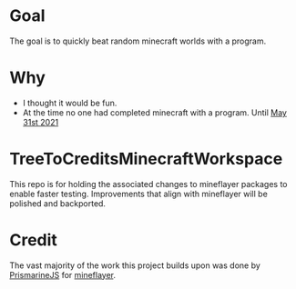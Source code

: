 # Goal
The goal is to quickly beat random minecraft worlds with a program.

# Why
* I thought it would be fun.
* At the time no one had completed minecraft with a program. Until [May 31st 2021](https://www.youtube.com/watch?v=baAa6s8tahA)

# TreeToCreditsMinecraftWorkspace
This repo is for holding the associated changes to mineflayer packages to enable faster testing. Improvements that align with mineflayer will be polished and backported.

# Credit
The vast majority of the work this project builds upon was done by [PrismarineJS](https://github.com/PrismarineJS) for [mineflayer](https://github.com/PrismarineJS/mineflayer).
